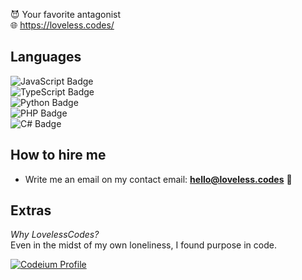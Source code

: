 😈 Your favorite antagonist                            
🌐 https://loveless.codes/                 

## Languages
![JavaScript Badge](https://img.shields.io/badge/javascript-F7DF1E?style=for-the-badge&logo=javascript&logoColor=black)   
![TypeScript Badge](https://img.shields.io/badge/typescript-3178C6?style=for-the-badge&logo=typescript&logoColor=white)   
![Python Badge](https://img.shields.io/badge/python-366D9B?style=for-the-badge&logo=python&logoColor=white)   
![PHP Badge](https://img.shields.io/badge/php-777BB4?style=for-the-badge&logo=php&logoColor=white)   
![C# Badge](https://img.shields.io/badge/C%23-333?style=for-the-badge&logo=csharp)

## How to hire me
- Write me an email on my contact email: **hello@loveless.codes** 📮

## Extras
*Why LovelessCodes?*   
Even in the midst of my own loneliness, I found purpose in code.

[![Codeium Profile](https://codeium.com/profile/mike/card.png)](https://codeium.com/profile/mike)
